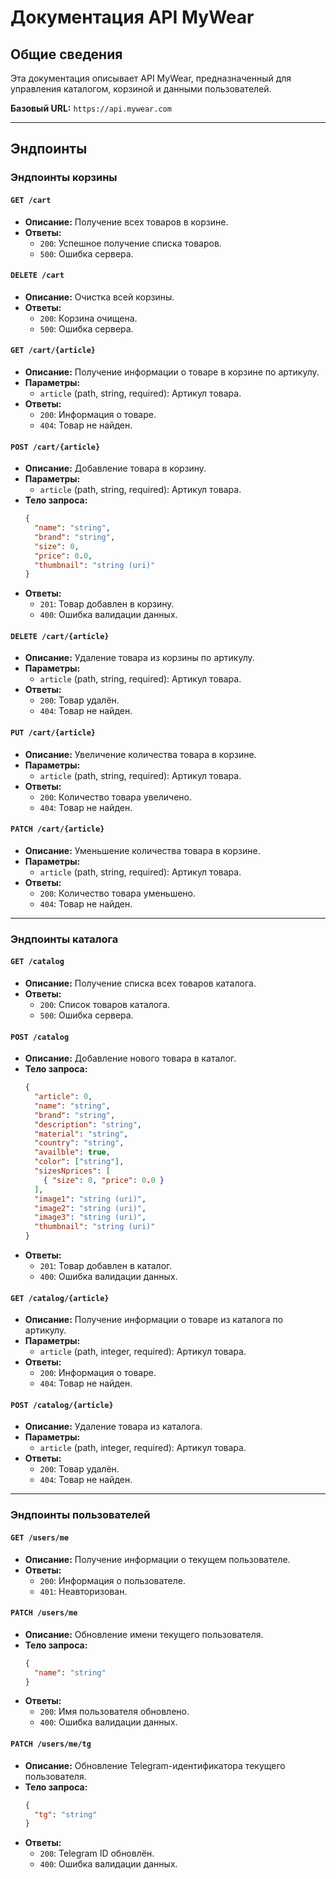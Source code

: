 # Документация API MyWear

## Общие сведения

Эта документация описывает API MyWear, предназначенный для управления каталогом, корзиной и данными пользователей.

**Базовый URL:** `https://api.mywear.com`

---

## Эндпоинты

### Эндпоинты корзины

#### `GET /cart`
- **Описание:** Получение всех товаров в корзине.
- **Ответы:**
  - `200`: Успешное получение списка товаров.
  - `500`: Ошибка сервера.

#### `DELETE /cart`
- **Описание:** Очистка всей корзины.
- **Ответы:**
  - `200`: Корзина очищена.
  - `500`: Ошибка сервера.

#### `GET /cart/{article}`
- **Описание:** Получение информации о товаре в корзине по артикулу.
- **Параметры:**
  - `article` (path, string, required): Артикул товара.
- **Ответы:**
  - `200`: Информация о товаре.
  - `404`: Товар не найден.

#### `POST /cart/{article}`
- **Описание:** Добавление товара в корзину.
- **Параметры:**
  - `article` (path, string, required): Артикул товара.
- **Тело запроса:**
  ```json
  {
    "name": "string",
    "brand": "string",
    "size": 0,
    "price": 0.0,
    "thumbnail": "string (uri)"
  }
  ```
- **Ответы:**
  - `201`: Товар добавлен в корзину.
  - `400`: Ошибка валидации данных.

#### `DELETE /cart/{article}`
- **Описание:** Удаление товара из корзины по артикулу.
- **Параметры:**
  - `article` (path, string, required): Артикул товара.
- **Ответы:**
  - `200`: Товар удалён.
  - `404`: Товар не найден.

#### `PUT /cart/{article}`
- **Описание:** Увеличение количества товара в корзине.
- **Параметры:**
  - `article` (path, string, required): Артикул товара.
- **Ответы:**
  - `200`: Количество товара увеличено.
  - `404`: Товар не найден.

#### `PATCH /cart/{article}`
- **Описание:** Уменьшение количества товара в корзине.
- **Параметры:**
  - `article` (path, string, required): Артикул товара.
- **Ответы:**
  - `200`: Количество товара уменьшено.
  - `404`: Товар не найден.

---

### Эндпоинты каталога

#### `GET /catalog`
- **Описание:** Получение списка всех товаров каталога.
- **Ответы:**
  - `200`: Список товаров каталога.
  - `500`: Ошибка сервера.

#### `POST /catalog`
- **Описание:** Добавление нового товара в каталог.
- **Тело запроса:**
  ```json
  {
    "article": 0,
    "name": "string",
    "brand": "string",
    "description": "string",
    "material": "string",
    "country": "string",
    "availble": true,
    "color": ["string"],
    "sizesNprices": [
      { "size": 0, "price": 0.0 }
    ],
    "image1": "string (uri)",
    "image2": "string (uri)",
    "image3": "string (uri)",
    "thumbnail": "string (uri)"
  }
  ```
- **Ответы:**
  - `201`: Товар добавлен в каталог.
  - `400`: Ошибка валидации данных.

#### `GET /catalog/{article}`
- **Описание:** Получение информации о товаре из каталога по артикулу.
- **Параметры:**
  - `article` (path, integer, required): Артикул товара.
- **Ответы:**
  - `200`: Информация о товаре.
  - `404`: Товар не найден.

#### `POST /catalog/{article}`
- **Описание:** Удаление товара из каталога.
- **Параметры:**
  - `article` (path, integer, required): Артикул товара.
- **Ответы:**
  - `200`: Товар удалён.
  - `404`: Товар не найден.

---

### Эндпоинты пользователей

#### `GET /users/me`
- **Описание:** Получение информации о текущем пользователе.
- **Ответы:**
  - `200`: Информация о пользователе.
  - `401`: Неавторизован.

#### `PATCH /users/me`
- **Описание:** Обновление имени текущего пользователя.
- **Тело запроса:**
  ```json
  {
    "name": "string"
  }
  ```
- **Ответы:**
  - `200`: Имя пользователя обновлено.
  - `400`: Ошибка валидации данных.

#### `PATCH /users/me/tg`
- **Описание:** Обновление Telegram-идентификатора текущего пользователя.
- **Тело запроса:**
  ```json
  {
    "tg": "string"
  }
  ```
- **Ответы:**
  - `200`: Telegram ID обновлён.
  - `400`: Ошибка валидации данных.
